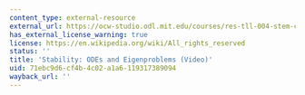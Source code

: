```yaml
---
content_type: external-resource
external_url: https://ocw-studio.odl.mit.edu/courses/res-tll-004-stem-concept-videos-fall-2013/resources/stability-analysis
has_external_license_warning: true
license: https://en.wikipedia.org/wiki/All_rights_reserved
status: ''
title: 'Stability: ODEs and Eigenproblems (Video)'
uid: 71ebc9d6-cf4b-4c02-a1a6-119317389094
wayback_url: ''
---
```

